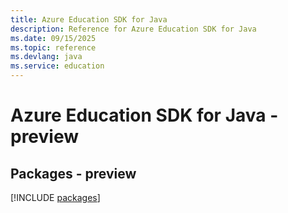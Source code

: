 ```yaml
---
title: Azure Education SDK for Java
description: Reference for Azure Education SDK for Java
ms.date: 09/15/2025
ms.topic: reference
ms.devlang: java
ms.service: education
---
```

# Azure Education SDK for Java - preview
## Packages - preview
[!INCLUDE [packages](education-index.md)]